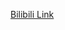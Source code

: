[Bilibili Link](https://www.bilibili.com/video/BV1Vv41157vg/?vd_source=c801aa3fac0e6e97b0df71f74a8b25bd)